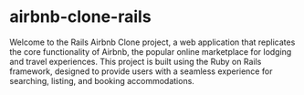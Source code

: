 # airbnb-clone-rails
Welcome to the Rails Airbnb Clone project, a web application that replicates the core functionality of Airbnb, the popular online marketplace for lodging and travel experiences. This project is built using the Ruby on Rails framework, designed to provide users with a seamless experience for searching, listing, and booking accommodations.
